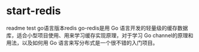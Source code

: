 # start-redis
readme test
go语言版本redis
go-redis是用 Go 语言开发的轻量级的缓存数据库，适合小型项目使用、用来学习缓存实现原理，对于学习 Go channel的原理和用法，以及如何用 Go 语言来写分布式是一个很不错的入门项目。
